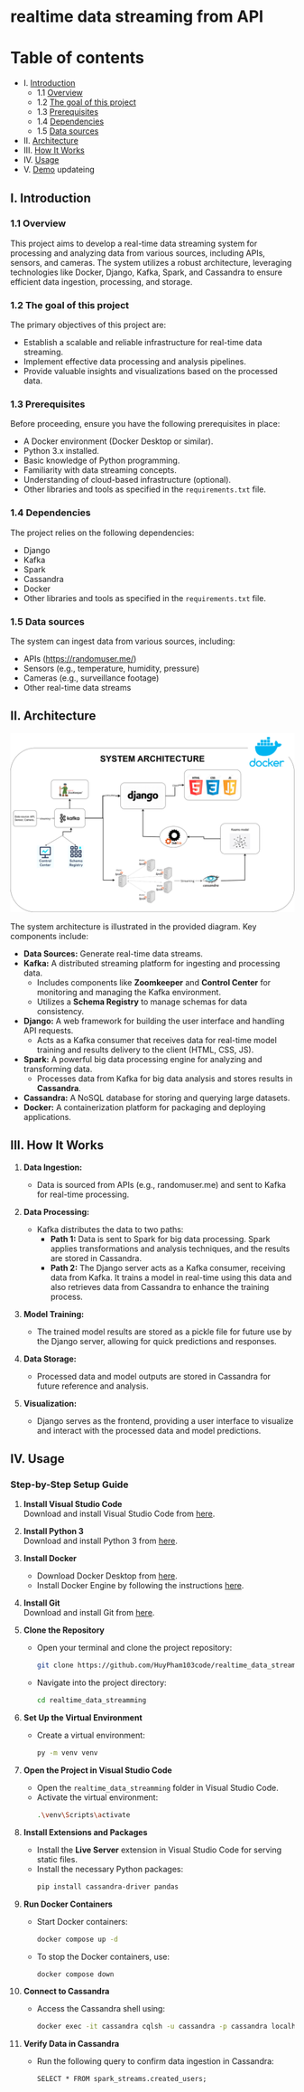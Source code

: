 # realtime data streaming from API


# Table of contents
<!-- vscode-markdown-toc -->
* I. [Introduction](#I.Introduction)
	* 1.1 [Overview](#Overview)
	* 1.2 [The goal of this project](#Thegoalofthisproject)
	* 1.3 [Prerequisites](#Prerequisites)
	* 1.4 [Dependencies](#Dependencies)
	* 1.5 [Data sources](#Datasources)
* II. [Architecture](#II.Architecture)
* III. [How It Works](#III.HowItWorks)
* IV. [Usage](#IV.Usage)
* V. [Demo](#V.Demo)
	updateing

<!-- vscode-markdown-toc-config
	numbering=true
	autoSave=true
	/vscode-markdown-toc-config -->
<!-- /vscode-markdown-toc -->


##  <a name='I.Introduction'></a>I. Introduction
    
###  1.1 <a name='Overview'></a>Overview
This project aims to develop a real-time data streaming system for processing and analyzing data from various sources, including APIs, sensors, and cameras. The system utilizes a robust architecture, leveraging technologies like Docker, Django, Kafka, Spark, and Cassandra to ensure efficient data ingestion, processing, and storage.

###  1.2 <a name='Thegoalofthisproject'></a>The goal of this project
The primary objectives of this project are:
- Establish a scalable and reliable infrastructure for real-time data streaming.
- Implement effective data processing and analysis pipelines.
- Provide valuable insights and visualizations based on the processed data.

###  1.3 <a name='Prerequisites'></a>Prerequisites
Before proceeding, ensure you have the following prerequisites in place:
- A Docker environment (Docker Desktop or similar).
- Python 3.x installed.
- Basic knowledge of Python programming.
- Familiarity with data streaming concepts.
- Understanding of cloud-based infrastructure (optional).
- Other libraries and tools as specified in the `requirements.txt` file.

###  1.4 <a name='Dependencies'></a>Dependencies
The project relies on the following dependencies:
- Django
- Kafka
- Spark
- Cassandra
- Docker
- Other libraries and tools as specified in the `requirements.txt` file.

###  1.5 <a name='Datasources'></a>Data sources
The system can ingest data from various sources, including:
- APIs (https://randomuser.me/)
- Sensors (e.g., temperature, humidity, pressure)
- Cameras (e.g., surveillance footage)
- Other real-time data streams

## <a name='II.Architecture'></a>II. Architecture

<img src="./system_architecture.png"/> 
<br />

The system architecture is illustrated in the provided diagram. Key components include:
- **Data Sources:** Generate real-time data streams.
- **Kafka:** A distributed streaming platform for ingesting and processing data.
  - Includes components like **Zoomkeeper** and **Control Center** for monitoring and managing the Kafka environment.
  - Utilizes a **Schema Registry** to manage schemas for data consistency.
- **Django:** A web framework for building the user interface and handling API requests.
  - Acts as a Kafka consumer that receives data for real-time model training and results delivery to the client (HTML, CSS, JS).
- **Spark:** A powerful big data processing engine for analyzing and transforming data.
  - Processes data from Kafka for big data analysis and stores results in **Cassandra**.
- **Cassandra:** A NoSQL database for storing and querying large datasets.
- **Docker:** A containerization platform for packaging and deploying applications.

## <a name='III.HowItWorks'></a>III. How It Works

1. **Data Ingestion:** 
   - Data is sourced from APIs (e.g., randomuser.me) and sent to Kafka for real-time processing.
  
2. **Data Processing:** 
   - Kafka distributes the data to two paths:
     - **Path 1:** Data is sent to Spark for big data processing. Spark applies transformations and analysis techniques, and the results are stored in Cassandra.
     - **Path 2:** The Django server acts as a Kafka consumer, receiving data from Kafka. It trains a model in real-time using this data and also retrieves data from Cassandra to enhance the training process.

3. **Model Training:**
   - The trained model results are stored as a pickle file for future use by the Django server, allowing for quick predictions and responses.

4. **Data Storage:** 
   - Processed data and model outputs are stored in Cassandra for future reference and analysis.

5. **Visualization:** 
   - Django serves as the frontend, providing a user interface to visualize and interact with the processed data and model predictions.

## <a name='IV.Usage'></a>IV. Usage
### Step-by-Step Setup Guide

1. **Install Visual Studio Code**  
   Download and install Visual Studio Code from [here](https://code.visualstudio.com/download).

2. **Install Python 3**  
   Download and install Python 3 from [here](https://www.python.org/downloads/).

3. **Install Docker**  
   - Download Docker Desktop from [here](https://www.docker.com/products/docker-desktop).
   - Install Docker Engine by following the instructions [here](https://docs.docker.com/engine/install/).

4. **Install Git**  
   Download and install Git from [here](https://github.com/git-guides/install-git).

5. **Clone the Repository**
   - Open your terminal and clone the project repository:
     ```bash
     git clone https://github.com/HuyPham103code/realtime_data_streamming.git
     ```
   - Navigate into the project directory:
     ```bash
     cd realtime_data_streamming
     ```

6. **Set Up the Virtual Environment**
   - Create a virtual environment:
     ```bash
     py -m venv venv
     ```

7. **Open the Project in Visual Studio Code**
   - Open the `realtime_data_streamming` folder in Visual Studio Code.
   - Activate the virtual environment:
     ```bash
     .\venv\Scripts\activate
     ```

8. **Install Extensions and Packages**
   - Install the **Live Server** extension in Visual Studio Code for serving static files.
   - Install the necessary Python packages:
     ```bash
     pip install cassandra-driver pandas
     ```

9. **Run Docker Containers**
   - Start Docker containers:
     ```bash
     docker compose up -d
     ```
   - To stop the Docker containers, use:
     ```bash
     docker compose down
     ```

10. **Connect to Cassandra**
    - Access the Cassandra shell using:
      ```bash
      docker exec -it cassandra cqlsh -u cassandra -p cassandra localhost 9042
      ```

11. **Verify Data in Cassandra**
    - Run the following query to confirm data ingestion in Cassandra:
      ```cql
      SELECT * FROM spark_streams.created_users;
      ```

  

